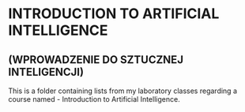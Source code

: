 # INTRODUCTION TO ARTIFICIAL INTELLIGENCE 
## (WPROWADZENIE DO SZTUCZNEJ INTELIGENCJI)
This is a folder containing lists from my laboratory classes regarding a course named - Introduction to Artificial Intelligence.
